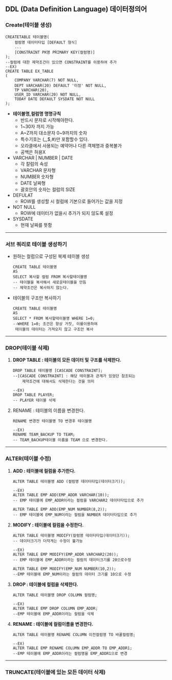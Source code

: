 ## DDL (Data Definition Language) 데이터정의어

### Create(테이블 생성)
```
CREATETABLE 테이블명(
    컬럼명 데이터타입 [DEFAULT 형식]
    ...
    [CONSTRAINT PK명 PRIMARY KEY(컬럼명)]
);
--컬럼에 대한 제약조건이 있으면 CONSTRAINT를 이용하여 추가
--EX)
CREATE TABLE EX_TABLE
(
    COMPANY VARCHAR(7) NOT NULL,
    DEPT VARCHAR(20) DEFAULT '미정' NOT NULL,
    TP VARCHAR(20),
    USER_ID VARCHAR(20) NOT NULL,
    TODAY DATE DEFAULT SYSDATE NOT NULL
);
```
- **테이블명,컬럼명 명명규칙**
    - 반드시 문자로 시작해야한다.
    - 1~30자 까지 가능
    - A~Z까지 대소문자 0~9까지의 숫자
    - 특수기호는 (_,$,#)만 포함할수 있다.
    - 오라클에서 사용되는 예약어나 다른 객체명과 중복불가
    - 공백은 허용X
- VARCHAR | NUMBER | DATE
    - 각 칼럼의 속성
    - VARCHAR 문자형
    - NUMBER 숫자형
    - DATE 날짜형
    - 괄호안의 숫자는 컬럼의 SIZE
- DEFULAT
    - ROW를 생성할 시 컬럼에 기본으로 들어가는 값을 지정
- NOT NULL
    - ROW에 데이터가 없을시 추가가 되지 않도록 설정
- SYSDATE
    - 현재 날짜를 뜻함

---
### 서브 쿼리로 테이블 생성하기
- 원하는 컬럼으로 구성된 복제 테이블 생성
    ```
    CREATE TABLE 테이블명
    AS
    SELECT 복사할 컬럼 FROM 복사할테이블명
    -- 테이블을 복사해서 새로운테이블을 만듬
    -- 제약조건은 복사하지 않는다. 
    ```
- 테이블의 구조만 복사하기

    ```
    CREATE TABLE 테이블명
    AS
    SELECT * FROM 복사할테이블명 WHERE 1=0;
    --WHERE 1=0; 조건은 항상 거짓, 이를이용하여 
     테이블의 데이터는 가져오지 않고 구조만 복사
    ```
    

---


### DROP(테이블 삭제)
1. **DROP TABLE : 테이블의 모든 데이터 및 구조를 삭제한다.**

    ```
    DROP TABLE 테이블명 [CASCADE CONSTRAINT];
    --[CASCADE CONSTRAINT] : 해당 테이블과 관계가 있었던 참조되는 
        제약조건에 대해서도 삭제한다는 것을 의미

    --EX)
    DROP TABLE PLAYER; 
    -- PLAYER 테이블 삭제
    ```
2. RENAME : 테이블의 이름을 변경한다.

    ```
    RENAME 변경전 테이블명 TO 변경후 테이블명

    --EX)
    RENAME TEAM_BACKUP TO TEAM;
    -- TEAM_BACKUP테이블 이름을 TEAM 으로 변경한다.
    ```
---
### ALTER(테이블 수정)

1. **ADD : 테이블에 컬럼을 추가한다.**

    ```
    ALTER TABLE 테이블명 ADD (컬럼명 데이터타입(데이터크기));

    --EX)
    ALTER TABLE EMP ADD(EMP_ADDR VARCHAR(10)); 
    -- EMP 테이블에 EMP_ADDR이라는 컬럼을 VARCHAR2 데이터타입으로 추가

    ALTER TABLE EMP ADD(EMP_NUM NUMBER(8,2));
    -- EMP 테이블에 EMP_NUM이라는 컬럼을 NUMBER 데이터타입으로 추가
    ```
2. **MODIFY : 테이블에 컬럼을 수정한다.**

    ```
    ALTER TABLE 테이블명 MODIFY(칼럼명 데이터타입(데이터크기));
    -- 데이터크기가 더작게는 수정이 불가능

    --EX)
    ALTER TABLE EMP MODIFY(EMP_ADDR VARCHAR2(20));
    -- EMP 테이블에 EMP_ADDR이라는 컬럼의 데이터크기를 20으로수정

    ALTER TABLE EMP MODIFY(EMP_NUM NUMBER(10,2));
    --EMP 테이블에 EMP_NUM이라는 컬럼의 데이터 크기를 10으로 수정
    ```
3. **DROP : 테이블에 컬럼을 삭제한다.**

    ```
    ALTER TABLE 테이블명 DROP COLUMN 컬럼명;

    --EX)
    ALTER TABLE EMP DROP COLUMN EMP_ADDR;
    --EMP 테이블에 EMP_ADDR이라는 컬럼을 삭제
    ```
4. **RENAME : 테이블에 컬럼이름을 변경한다.**

    ```
    ALTER TABLE 테이블명 RENAME COLUMN 이전컬럼명 TO 바꿀컬럼명;

    --EX)
    ALTER TABLE EMP RENAME COLUMN EMP_ADDR TO EMP_ADDR1;
    --EMP 테이블에 EMP_ADDR이라는 컬럼명을 EMP_ADDR1으로 변경
    ```
---
### TRUNCATE(테이블에 있는 모든 데이터 삭제)